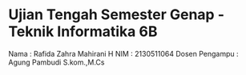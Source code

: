 # Ujian Tengah Semester Genap - Teknik Informatika 6B
Nama            : Rafida Zahra Mahirani H
NIM             : 2130511064
Dosen Pengampu  : Agung Pambudi S.kom.,M.Cs
